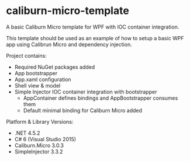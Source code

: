 # caliburn-micro-template
A basic Caliburn Micro template for WPF with IOC container integration.

This template should be used as an example of how to setup a basic WPF app using Calibrun Micro and dependency injection.

Project contains:

- Required NuGet packages added
- App bootstrapper 
- App.xaml configuration
- Shell view & model
- Simple Injector IOC container integration with bootstrapper
  - AppContainer defines bindings and AppBootstrapper consumes them
  - Default minimal binding for Caliburn Micro added

Platform & Library Versions:

- .NET 4.5.2 
- C# 6 (Visual Studio 2015)
- Caliburn.Micro 3.0.3
- SimpleInjector 3.3.2
